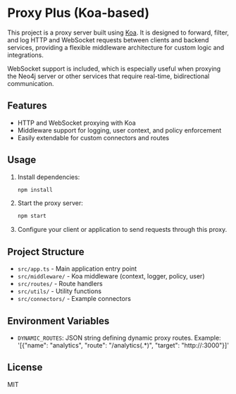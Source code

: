 # Proxy Plus (Koa-based)

This project is a proxy server built using [Koa](https://koajs.com/). It is designed to forward, filter, and log HTTP and WebSocket requests between clients and backend services, providing a flexible middleware architecture for custom logic and integrations.

WebSocket support is included, which is especially useful when proxying the Neo4j server or other services that require real-time, bidirectional communication.

## Features
- HTTP and WebSocket proxying with Koa
- Middleware support for logging, user context, and policy enforcement
- Easily extendable for custom connectors and routes

## Usage
1. Install dependencies:
   ```bash
   npm install
   ```
2. Start the proxy server:
   ```bash
   npm start
   ```
3. Configure your client or application to send requests through this proxy.

## Project Structure
- `src/app.ts` - Main application entry point
- `src/middleware/` - Koa middleware (context, logger, policy, user)
- `src/routes/` - Route handlers
- `src/utils/` - Utility functions
- `src/connectors/` - Example connectors

## Environment Variables

- `DYNAMIC_ROUTES`: JSON string defining dynamic proxy routes. Example:
  '[{"name": "analytics", "route": "/analytics(.*)", "target": "http://<some webapp address>:3000"}]'

## License
MIT
